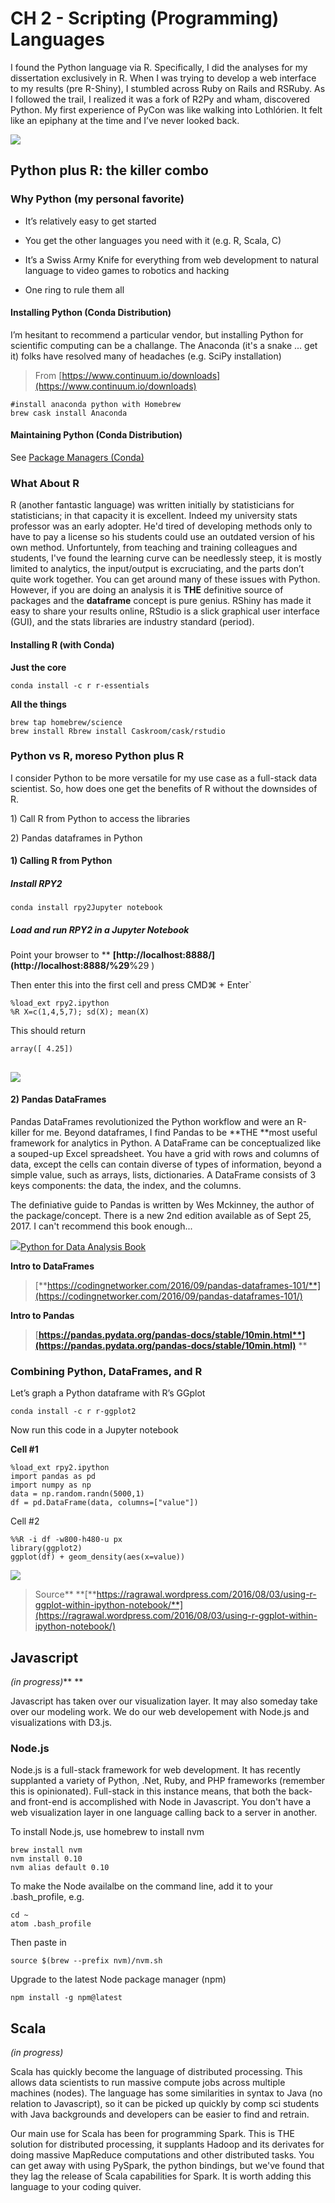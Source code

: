# 

# 

# CH 2 - **Scripting \(Programming\) Languages**

I found the Python language via R. Specifically, I did the analyses for my dissertation exclusively in R. When I was trying to develop a web interface to my results \(pre R-Shiny\), I stumbled across Ruby on Rails and RSRuby. As I followed the trail, I realized it was a fork of R2Py and wham, discovered Python. My first experience of PyCon was like walking into Lothlórien. It felt like an epiphany at the time and I’ve never looked back.

![](/assets/image1.png)

## Python plus R: the killer combo

### **Why Python \(my personal favorite\)**

* It’s relatively easy to get started

* You get the other languages you need with it \(e.g. R, Scala, C\)

* It’s a Swiss Army Knife for everything from web development to natural language to video games to robotics and hacking

* One ring to rule them all

#### Installing Python \(Conda Distribution\)

I’m hesitant to recommend a particular vendor, but installing Python for scientific computing can be a challange. The Anaconda \(it's a snake ... get it\) folks have resolved many of headaches \(e.g. SciPy installation\)

> From [https://www.continuum.io/downloads](https://www.continuum.io/downloads)

```
#install anaconda python with Homebrew
brew cask install Anaconda
```

#### Maintaining Python \(Conda Distribution\)

See [Package Managers \(Conda\)](/ch1-package-managers.md)

### **What About R**

R \(another fantastic language\) was written initially by statisticians for statisticians; in that capacity it is excellent. Indeed my university stats professor was an early adopter. He'd tired of developing methods only to have to pay a license so his students could use an outdated version of his own method. Unfortuntely, from teaching and training colleagues and students, I've found the learning curve can be needlessly steep, it is mostly limited to analytics, the input/output is excruciating, and  the parts don’t quite work together. You can get around many of these issues with Python. However, if you are doing an analysis it is **THE** definitive source of packages and the **dataframe** concept is pure genius. RShiny has made it easy to share your results online, RStudio is a slick graphical user interface \(GUI\), and the stats libraries are industry standard \(period\).

#### **Installing R \(with Conda\)**

**Just the core**

`conda install -c r r-essentials`

**All the things**

```
brew tap homebrew/science
brew install Rbrew install Caskroom/cask/rstudio
```

### **Python vs R, moreso Python plus R**

I consider Python to be more versatile for my use case as a full-stack data scientist. So, how does one get the benefits of R without the downsides of R.

1\) Call R from Python to access the libraries

2\) Pandas dataframes in Python

#### 1\) **Calling R from Python**

##### Install RPY2

```
conda install rpy2Jupyter notebook
```

##### Load and run RPY2 i**n a Jupyter Notebook**

Point your browser to ** **[http://localhost:8888/](http://localhost:8888/%29**%29 \)

Then enter this into the first cell and press CMD⌘ + Enter\`

```
%load_ext rpy2.ipython
%R X=c(1,4,5,7); sd(X); mean(X)
```

This should return

```
array([ 4.25])
```

## ![](/assets/image9.png)

#### 2\) **Pandas DataFrames**

Pandas DataFrames revolutionized the Python workflow and were an R-killer for me. Beyond dataframes, I find Pandas to be **THE **most useful framework for analytics in Python. A DataFrame can be conceptualized like a souped-up Excel spreadsheet. You have a grid with rows and columns of data, except the cells can contain diverse of types of information, beyond a simple value, such as arrays, lists, dictionaries. A DataFrame consists of 3 keys components: the data, the index, and the columns.

The definiative guide to Pandas is written by Wes Mckinney, the author of the package/concept. There is a new 2nd edition available as of Sept 25, 2017. I can't recommend this book enough...

![](/assets/pandas.png)[Python for Data Analysis Book](http://wesmckinney.com/pages/book.html)

**Intro to DataFrames**

> [**https://codingnetworker.com/2016/09/pandas-dataframes-101/**](https://codingnetworker.com/2016/09/pandas-dataframes-101/)

**Intro to Pandas**

> [**https://pandas.pydata.org/pandas-docs/stable/10min.html**](https://pandas.pydata.org/pandas-docs/stable/10min.html)**                      **

### Combining Python, DataFrames, and R

Let’s graph a Python dataframe with R’s GGplot

`conda install -c r r-ggplot2`

Now run this code in a Jupyter notebook

**Cell \#1**

```
%load_ext rpy2.ipython
import pandas as pd
import numpy as np
data = np.random.randn(5000,1)
df = pd.DataFrame(data, columns=["value"])
```

Cell \#2

```
%%R -i df -w800-h480-u px
library(ggplot2)
ggplot(df) + geom_density(aes(x=value))
```

![](/assets/image11.png)

> Source** **[**https://ragrawal.wordpress.com/2016/08/03/using-r-ggplot-within-ipython-notebook/**](https://ragrawal.wordpress.com/2016/08/03/using-r-ggplot-within-ipython-notebook/)

## **Javascript**

_\(in progress\)_**   **

Javascript has taken over our visualization layer. It may also someday take over our modeling work. We do our web developement with Node.js and visualizations with D3.js.

### Node.js

Node.js is a full-stack framework for web development. It has recently supplanted a variety of Python, .Net, Ruby, and PHP frameworks \(remember this is opinionated\). Full-stack in this instance means, that both the back- and front-end is accomplished with Node in Javascript. You don't have a web visualization layer in one language calling back to a server in another.

To install Node.js, use homebrew to install nvm

```
brew install nvm
nvm install 0.10
nvm alias default 0.10
```

To make the Node availalbe on the command line, add it to your .bash\_profile, e.g.

```
cd ~
atom .bash_profile
```

Then paste in

```
source $(brew --prefix nvm)/nvm.sh
```

Upgrade to the latest Node package manager \(npm\)

```
npm install -g npm@latest
```

## **Scala**

_\(in progress\)_

Scala has quickly become the language of distributed processing. This allows data scientists to run massive compute jobs across multiple machines \(nodes\). The language has some similarities in syntax to Java \(no relation to Javascript\), so it can be picked up quickly by comp sci students with Java backgrounds and developers can be easier to find and retrain.

Our main use for Scala has been for programming Spark. This is THE solution for distributed processing, it supplants Hadoop and its derivates for doing massive MapReduce computations and other distributed tasks. You can get away with using PySpark, the python bindings,  but we've found that they lag the release of Scala capabilities for Spark. It is worth adding this language to your coding quiver.

